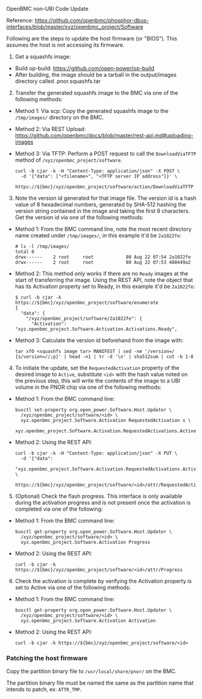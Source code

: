 OpenBMC non-UBI Code Update

Reference:
https://github.com/openbmc/phosphor-dbus-interfaces/blob/master/xyz/openbmc_project/Software

Following are the steps to update the host firmware (or "BIOS"). This assumes
the host is not accessing its firmware.

1. Get a squashfs image:
  * Build op-build: https://github.com/open-power/op-build
  * After building, the image should be a tarball in the output/images
    directory called <system type>.pnor.squashfs.tar

2. Transfer the generated squashfs image to the BMC via one of the following
methods:
  * Method 1: Via scp: Copy the generated squashfs image to the `/tmp/images/`
    directory on the BMC.
  * Method 2: Via REST Upload:
  https://github.com/openbmc/docs/blob/master/rest-api.md#uploading-images
  * Method 3: Via TFTP: Perform a POST request to call the `DownloadViaTFTP`
    method of `/xyz/openbmc_project/software`.

      ```
      curl -b cjar -k -H "Content-Type: application/json" -X POST \
        -d '{"data": ["<filename>", "<TFTP server IP address"]}' \
        https://${bmc}/xyz/openbmc_project/software/action/DownloadViaTFTP
      ```

3. Note the version id generated for that image file. The version id is a hash
value of 8 hexadecimal numbers, generated by SHA-512 hashing the version
string contained in the image and taking the first 8 characters. Get the
version id via one of the following methods:

  * Method 1: From the BMC command line, note the most recent directory name
    created under `/tmp/images/`, in this example it'd be `2a1022fe`:

      ```
      # ls -l /tmp/images/
      total 0
      drwx------    2 root     root            80 Aug 22 07:54 2a1022fe
      drwx------    2 root     root            80 Aug 22 07:53 488449a2
      ```

  * Method 2: This method *only* works if there are no `Ready` images at the
    start of transferring the image. Using the REST API, note the object that
    has its Activation property set to Ready, in this example it'd be `2a1022fe`:

      ```
      $ curl -b cjar -k https://${bmc}/xyz/openbmc_project/software/enumerate
      {
        "data": {
          "/xyz/openbmc_project/software/2a1022fe": {
            "Activation": "xyz.openbmc_project.Software.Activation.Activations.Ready",
      ```

  * Method 3: Calculate the version id beforehand from the image with:

      ```
      tar xfO <squashfs image tar> MANIFEST | sed -ne '/version=/ {s/version=//;p}' | head -n1 | tr -d '\n' | sha512sum | cut -b 1-8
      ```

4. To initiate the update, set the `RequestedActivation` property of the desired
image to `Active`, substitute ``<id>`` with the hash value noted on the previous
step, this will write the contents of the image to a UBI volume in the PNOR chip
via one of the following methods:

  * Method 1: From the BMC command line:

      ```
      busctl set-property org.open_power.Software.Host.Updater \
        /xyz/openbmc_project/software/<id> \
        xyz.openbmc_project.Software.Activation RequestedActivation s \
        xyz.openbmc_project.Software.Activation.RequestedActivations.Active

      ```

  * Method 2: Using the REST API:

      ```
      curl -b cjar -k -H "Content-Type: application/json" -X PUT \
        -d '{"data":
        "xyz.openbmc_project.Software.Activation.RequestedActivations.Active"}' \
        https://${bmc}/xyz/openbmc_project/software/<id>/attr/RequestedActivation
      ```

5. (Optional) Check the flash progress. This interface is only available during
the activation progress and is not present once the activation is completed
via one of the following:

  * Method 1: From the BMC command line:

      ```
      busctl get-property org.open_power.Software.Host.Updater \
        /xyz/openbmc_project/software/<id> \
        xyz.openbmc_project.Software.Activation Progress
      ```

  * Method 2: Using the REST API:

      ```
      curl -b cjar -k https://${bmc}/xyz/openbmc_project/software/<id>/attr/Progress
      ```

6. Check the activation is complete by verifying the Activation property is set
to Active via one of the following methods:

  * Method 1: From the BMC command line:

      ```
      busctl get-property org.open_power.Software.Host.Updater \
        /xyz/openbmc_project/software/<id> \
        xyz.openbmc_project.Software.Activation Activation
      ```

  * Method 2: Using the REST API:

      ```
      curl -b cjar -k https://${bmc}/xyz/openbmc_project/software/<id>
      ```

### Patching the host firmware

Copy the partition binary file to `/usr/local/share/pnor/` on the BMC.

The partition binary file must be named the same as the partition name that
intends to patch, ex: `ATTR_TMP`.
